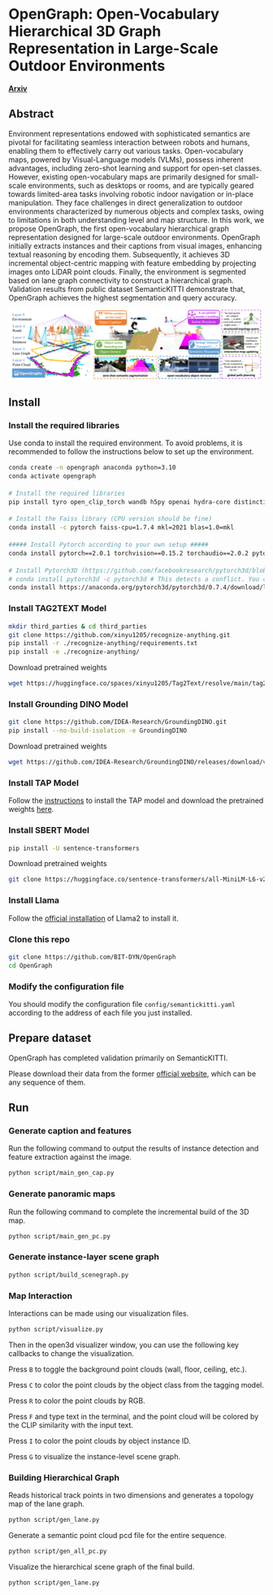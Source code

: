 # OpenGraph: Open-Vocabulary Hierarchical 3D Graph Representation in Large-Scale Outdoor Environments


[**Arxiv**](https://arxiv.org/abs/2403.09412)

 ## Abstract
Environment representations endowed with sophisticated semantics are pivotal for facilitating seamless interaction between robots and humans, enabling them to effectively carry out various tasks. Open-vocabulary maps, powered by Visual-Language models (VLMs), possess inherent advantages, including zero-shot learning and support for open-set classes.
However, existing open-vocabulary maps are primarily designed for small-scale environments, such as desktops or rooms, and are typically geared towards limited-area tasks involving robotic indoor navigation or in-place manipulation. They face challenges in direct generalization to outdoor environments characterized by numerous objects and complex tasks, owing to limitations in both understanding level and map structure.
In this work, we propose OpenGraph, the first open-vocabulary hierarchical graph representation designed for large-scale outdoor environments. 
OpenGraph initially extracts instances and their captions from visual images, enhancing textual reasoning by encoding them. Subsequently, it achieves 3D incremental object-centric mapping with feature embedding by projecting images onto LiDAR point clouds. Finally, the environment is segmented based on lane graph connectivity to construct a hierarchical graph. Validation results from public dataset SemanticKITTI demonstrate that, OpenGraph achieves the highest segmentation and query accuracy.
 
<img src="https://github.com/BIT-DYN/OpenGraph/blob/master/fig/first.jpg">

## Install

### Install the required libraries
Use conda to install the required environment. To avoid problems, it is recommended to follow the instructions below to set up the environment.


```bash
conda create -n opengraph anaconda python=3.10
conda activate opengraph

# Install the required libraries
pip install tyro open_clip_torch wandb h5py openai hydra-core distinctipy

# Install the Faiss library (CPU version should be fine)
conda install -c pytorch faiss-cpu=1.7.4 mkl=2021 blas=1.0=mkl

##### Install Pytorch according to your own setup #####
conda install pytorch==2.0.1 torchvision==0.15.2 torchaudio==2.0.2 pytorch-cuda=11.8 -c pytorch -c nvidia

# Install Pytorch3D (https://github.com/facebookresearch/pytorch3d/blob/main/INSTALL.md)
# conda install pytorch3d -c pytorch3d # This detects a conflict. You can use the command below, maybe with a different version
conda install https://anaconda.org/pytorch3d/pytorch3d/0.7.4/download/linux-64/pytorch3d-0.7.4-py310_cu118_pyt201.tar.bz2
```


###  Install TAG2TEXT Model

```bash
mkdir third_parties & cd third_parties
git clone https://github.com/xinyu1205/recognize-anything.git
pip install -r ./recognize-anything/requirements.txt
pip install -e ./recognize-anything/
```

Download pretrained weights
```bash
wget https://huggingface.co/spaces/xinyu1205/Tag2Text/resolve/main/tag2text_swin_14m.pth
```


###  Install Grounding DINO Model

```bash
git clone https://github.com/IDEA-Research/GroundingDINO.git
pip install --no-build-isolation -e GroundingDINO
```

Download pretrained weights
```bash
wget https://github.com/IDEA-Research/GroundingDINO/releases/download/v0.1.0-alpha/groundingdino_swint_ogc.pth
```



###  Install TAP Model
Follow the [instructions](https://github.com/baaivision/tokenize-anything?tab=readme-ov-file#installation) to install the TAP model and download the pretrained weights [here](https://github.com/baaivision/tokenize-anything?tab=readme-ov-file#models).


###  Install SBERT Model
```bash
pip install -U sentence-transformers
```
Download pretrained weights
```bash
git clone https://huggingface.co/sentence-transformers/all-MiniLM-L6-v2
```

###  Install Llama
Follow the [official installation](https://github.com/meta-llama/llama) of Llama2 to install it.



### Clone this repo

```bash
git clone https://github.com/BIT-DYN/OpenGraph
cd OpenGraph
```

### Modify the configuration file
You should modify the configuration file ```config/semantickitti.yaml``` according to the address of each file you just installed.

## Prepare dataset
OpenGraph has completed validation primarily on SemanticKITTI. 

Please download their data from the former [official website](http://www.semantic-kitti.org/
), which can be any sequence of them. 


## Run

### Generate caption and features
Run the following command to output the results of instance detection and feature extraction against the image.
```bash
python script/main_gen_cap.py
```
### Generate panoramic maps
Run the following command to complete the incremental build of the 3D map.
```bash
python script/main_gen_pc.py
```

### Generate instance-layer scene graph
```bash
python script/build_scenegraph.py
```

### Map Interaction 
Interactions can be made using our visualization files.
```bash
python script/visualize.py
```
Then in the open3d visualizer window, you can use the following key callbacks to change the visualization.

Press ```B``` to toggle the background point clouds (wall, floor, ceiling, etc.).

Press ```C``` to color the point clouds by the object class from the tagging model. 

Press ```R``` to color the point clouds by RGB.

Press ```F``` and type text in the terminal, and the point cloud will be colored by the CLIP similarity with the input text.

Press ```I``` to color the point clouds by object instance ID.

Press ```G``` to visualize the instance-level scene graph.

### Building Hierarchical Graph
Reads historical track points in two dimensions and generates a topology map of the lane graph.
```bash
python script/gen_lane.py
```
Generate a semantic point cloud pcd file for the entire sequence.
```bash
python script/gen_all_pc.py
```
Visualize the hierarchical scene graph of the final build.
```bash
python script/gen_lane.py
```


